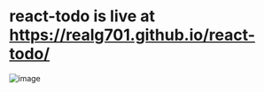 # react-todo is live at https://realg701.github.io/react-todo/

![image](https://github.com/realg701/react-todo/assets/125727302/0f143cc9-fb84-4d08-92c3-d53a5ce09bde)

